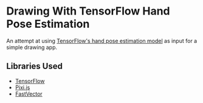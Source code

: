 # Drawing With TensorFlow Hand Pose Estimation

An attempt at using [TensorFlow's hand pose estimation model](https://github.com/tensorflow/tfjs-models/tree/master/handpose) as input for a simple drawing app.

## Libraries Used

- [TensorFlow](https://developers.google.com/learn/topics/on-device-ml)
- [Pixi.js](https://pixijs.com/)
- [FastVector](https://www.npmjs.com/package/fast-vector)
